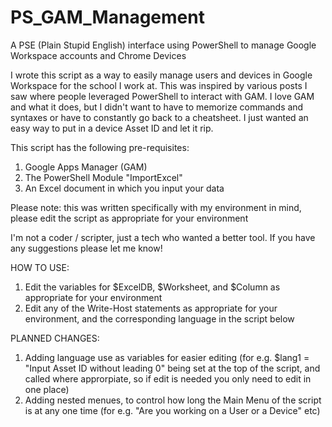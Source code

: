 # PS_GAM_Management
A PSE (Plain Stupid English) interface using PowerShell to manage Google Workspace accounts and Chrome Devices

I wrote this script as a way to easily manage users and devices in Google Workspace for the school I work at. This was inspired by various posts I saw where people leveraged PowerShell to interact with GAM. I love GAM and what it does, but I didn't want to have to memorize commands and syntaxes or have to constantly go back to a cheatsheet. I just wanted an easy way to put in a device Asset ID and let it rip.

This script has the following pre-requisites:
1. Google Apps Manager (GAM)
2. The PowerShell Module "ImportExcel"
3. An Excel document in which you input your data

Please note: this was written specifically with my environment in mind, please edit the script as appropriate for your environment

I'm not a coder / scripter, just a tech who wanted a better tool. If you have any suggestions please let me know!

HOW TO USE:

1. Edit the variables for $ExcelDB, $Worksheet, and $Column as appropriate for your environment
2. Edit any of the Write-Host statements as appropriate for your environment, and the corresponding language in the script below

PLANNED CHANGES:
1. Adding language use as variables for easier editing (for e.g. $lang1 = "Input Asset ID without leading 0" being set at the top of the script, and called where approrpiate, so if edit is needed you only need to edit in one place)
2. Adding nested menues, to control how long the Main Menu of the script is at any one time (for e.g. "Are you working on a User or a Device" etc)

